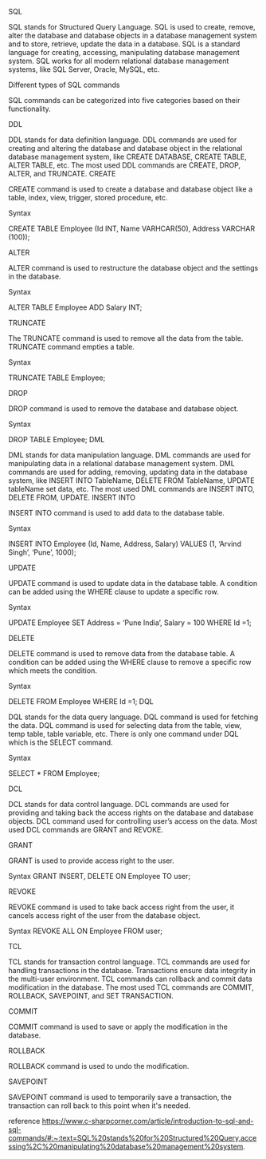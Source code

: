 SQL

SQL stands for Structured Query Language. SQL is used to create, remove, alter the database and database objects in a database management system and to store, retrieve, update the data in a database. SQL is a standard language for creating, accessing, manipulating database management system. SQL works for all modern relational database management systems, like SQL Server, Oracle, MySQL, etc.

Different types of SQL commands

SQL commands can be categorized into five categories based on their functionality.

DDL

DDL stands for data definition language. DDL commands are used for creating and altering the database and database object in the relational database management system, like CREATE DATABASE, CREATE TABLE, ALTER TABLE, etc. The most used DDL commands are CREATE, DROP, ALTER, and TRUNCATE. CREATE

CREATE command is used to create a database and database object like a table, index, view, trigger, stored procedure, etc.

Syntax

CREATE TABLE Employee (Id INT, Name VARHCAR(50), Address VARCHAR (100));

ALTER

ALTER command is used to restructure the database object and the settings in the database.

Syntax

ALTER TABLE Employee ADD Salary INT;

TRUNCATE

The TRUNCATE command is used to remove all the data from the table. TRUNCATE command empties a table.

Syntax

TRUNCATE TABLE Employee;

DROP

DROP command is used to remove the database and database object.

Syntax

DROP TABLE Employee; DML

DML stands for data manipulation language. DML commands are used for manipulating data in a relational database management system. DML commands are used for adding, removing, updating data in the database system, like INSERT INTO TableName, DELETE FROM TableName, UPDATE tableName set data, etc. The most used DML commands are INSERT INTO, DELETE FROM, UPDATE. INSERT INTO

INSERT INTO command is used to add data to the database table.

Syntax

INSERT INTO Employee (Id, Name, Address, Salary) VALUES (1, ‘Arvind Singh’, ‘Pune’, 1000);

UPDATE

UPDATE command is used to update data in the database table. A condition can be added using the WHERE clause to update a specific row.

Syntax

UPDATE Employee SET Address = ‘Pune India’, Salary = 100 WHERE Id =1;

DELETE

DELETE command is used to remove data from the database table. A condition can be added using the WHERE clause to remove a specific row which meets the condition.

Syntax

DELETE FROM Employee WHERE Id =1; DQL

DQL stands for the data query language. DQL command is used for fetching the data. DQL command is used for selecting data from the table, view, temp table, table variable, etc. There is only one command under DQL which is the SELECT command.

Syntax

SELECT * FROM Employee;

DCL

DCL stands for data control language. DCL commands are used for providing and taking back the access rights on the database and database objects. DCL command used for controlling user’s access on the data. Most used DCL commands are GRANT and REVOKE.

GRANT

GRANT is used to provide access right to the user.

Syntax GRANT INSERT, DELETE ON Employee TO user;

REVOKE

REVOKE command is used to take back access right from the user, it cancels access right of the user from the database object.

Syntax REVOKE ALL ON Employee FROM user;

TCL

TCL stands for transaction control language. TCL commands are used for handling transactions in the database. Transactions ensure data integrity in the multi-user environment. TCL commands can rollback and commit data modification in the database. The most used TCL commands are COMMIT, ROLLBACK, SAVEPOINT, and SET TRANSACTION.

COMMIT

COMMIT command is used to save or apply the modification in the database.

ROLLBACK

ROLLBACK command is used to undo the modification.

SAVEPOINT

SAVEPOINT command is used to temporarily save a transaction, the transaction can roll back to this point when it's needed.

reference https://www.c-sharpcorner.com/article/introduction-to-sql-and-sql-commands/#:~:text=SQL%20stands%20for%20Structured%20Query,accessing%2C%20manipulating%20database%20management%20system.
